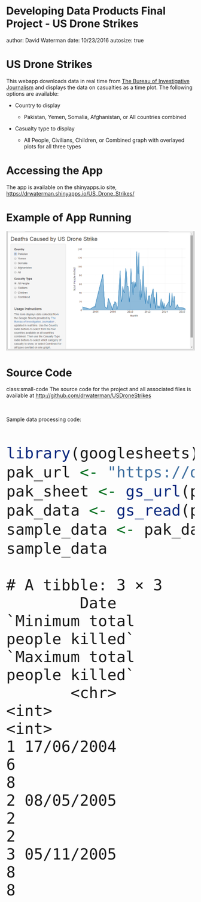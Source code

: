 <style>
.small-code pre code {
  font-size: 1em;
}
</style>

Developing Data Products Final Project - US Drone Strikes
========================================================
author: David Waterman
date: 10/23/2016
autosize: true

US Drone Strikes
========================================================
This webapp downloads data in real time from [The Bureau of Investigative Journalism](https://www.thebureauinvestigates.com/category/projects/drones/drones-graphs/) and displays the data on casualties as a time plot.
The following options are available:


- Country to display
    - Pakistan, Yemen, Somalia, Afghanistan, or All countries combined


- Casualty type to display
    - All People, Civilians, Children, or Combined graph with overlayed plots for all three types

Accessing the App
========================================================
The app is available on the shinyapps.io site, https://drwaterman.shinyapps.io/US_Drone_Strikes/

Example of App Running
========================================================

![screenshot](screenshot.png)


Source Code
========================================================
class:small-code
The source code for the project and all associated files is available at  http://github.com/drwaterman/USDroneStrikes

Sample data processing code:
<font size="8">

```r
library(googlesheets)
pak_url <- "https://docs.google.com/spreadsheets/d/1NAfjFonM-Tn7fziqiv33HlGt09wgLZDSCP-BQaux51w/edit?usp=sharing"
pak_sheet <- gs_url(pak_url)
pak_data <- gs_read(pak_sheet, ws="Drone strikes data")
sample_data <- pak_data[1:3,c(2,5:6)]
sample_data
```

```
# A tibble: 3 × 3
        Date `Minimum total people killed` `Maximum total people killed`
       <chr>                         <int>                         <int>
1 17/06/2004                             6                             8
2 08/05/2005                             2                             2
3 05/11/2005                             8                             8
```
</font>
